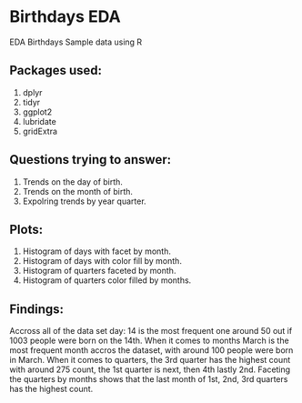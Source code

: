 # Birthdays EDA
EDA Birthdays Sample data using R

## Packages used:
1. dplyr
2. tidyr
3. ggplot2
4. lubridate
5. gridExtra

## Questions trying to answer:
1. Trends on the day of birth.
2. Trends on the month of birth.
3. Expolring trends by year quarter.


## Plots:
1. Histogram of days with facet by month.
2. Histogram of days with color fill by month.
3. Histogram of quarters faceted by month.
4. Histogram of quarters color filled by months.

## Findings:
Accross all of the data set day: 14 is the most frequent one around 50 out if 1003 people were born on the 14th.
When it comes to months March is the most frequent month accros the dataset, with around 100 people were born in March.
When it comes to quarters, the 3rd quarter has the highest count with around 275 count, the 1st quarter is next, then 4th lastly 2nd.
Faceting the quarters by months shows that the last month of 1st, 2nd, 3rd quarters has the highest count. 
